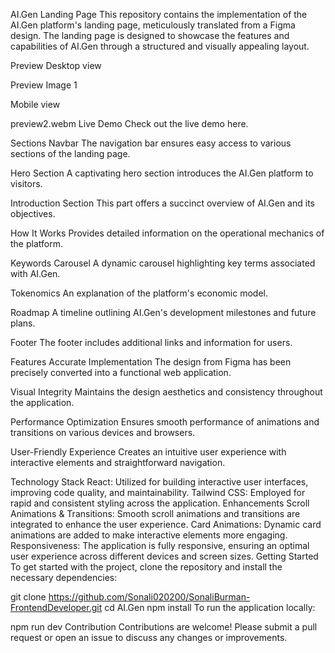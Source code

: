 AI.Gen Landing Page
This repository contains the implementation of the AI.Gen platform's landing page, meticulously translated from a Figma design. The landing page is designed to showcase the features and capabilities of AI.Gen through a structured and visually appealing layout.

Preview
Desktop view

Preview Image 1

Mobile view

 preview2.webm 
Live Demo
Check out the live demo here.

Sections
Navbar
The navigation bar ensures easy access to various sections of the landing page.

Hero Section
A captivating hero section introduces the AI.Gen platform to visitors.

Introduction Section
This part offers a succinct overview of AI.Gen and its objectives.

How It Works
Provides detailed information on the operational mechanics of the platform.

Keywords Carousel
A dynamic carousel highlighting key terms associated with AI.Gen.

Tokenomics
An explanation of the platform's economic model.

Roadmap
A timeline outlining AI.Gen's development milestones and future plans.

Footer
The footer includes additional links and information for users.

Features
Accurate Implementation
The design from Figma has been precisely converted into a functional web application.

Visual Integrity
Maintains the design aesthetics and consistency throughout the application.

Performance Optimization
Ensures smooth performance of animations and transitions on various devices and browsers.

User-Friendly Experience
Creates an intuitive user experience with interactive elements and straightforward navigation.

Technology Stack
React: Utilized for building interactive user interfaces, improving code quality, and maintainability.
Tailwind CSS: Employed for rapid and consistent styling across the application.
Enhancements
Scroll Animations & Transitions: Smooth scroll animations and transitions are integrated to enhance the user experience.
Card Animations: Dynamic card animations are added to make interactive elements more engaging.
Responsiveness: The application is fully responsive, ensuring an optimal user experience across different devices and screen sizes.
Getting Started
To get started with the project, clone the repository and install the necessary dependencies:

git clone https://github.com/Sonali020200/SonaliBurman-FrontendDeveloper.git
cd AI.Gen
npm install
To run the application locally:

npm run dev
Contribution
Contributions are welcome! Please submit a pull request or open an issue to discuss any changes or improvements.